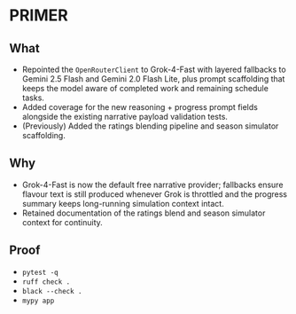 # PRIMER

## What
- Repointed the `OpenRouterClient` to Grok-4-Fast with layered fallbacks to
  Gemini 2.5 Flash and Gemini 2.0 Flash Lite, plus prompt scaffolding that keeps
  the model aware of completed work and remaining schedule tasks.
- Added coverage for the new reasoning + progress prompt fields alongside the
  existing narrative payload validation tests.
- (Previously) Added the ratings blending pipeline and season simulator
  scaffolding.

## Why
- Grok-4-Fast is now the default free narrative provider; fallbacks ensure
  flavour text is still produced whenever Grok is throttled and the progress
  summary keeps long-running simulation context intact.
- Retained documentation of the ratings blend and season simulator context for
  continuity.

## Proof
- `pytest -q`
- `ruff check .`
- `black --check .`
- `mypy app`
